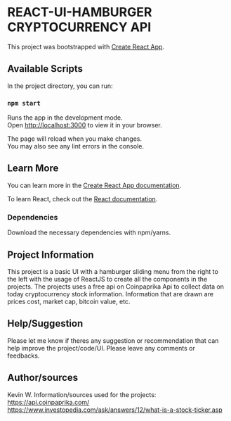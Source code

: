 # REACT-UI-HAMBURGER CRYPTOCURRENCY API

This project was bootstrapped with [Create React App](https://github.com/facebook/create-react-app).

## Available Scripts

In the project directory, you can run:

### `npm start`

Runs the app in the development mode.\
Open [http://localhost:3000](http://localhost:3000) to view it in your browser.

The page will reload when you make changes.\
You may also see any lint errors in the console.

## Learn More

You can learn more in the [Create React App documentation](https://facebook.github.io/create-react-app/docs/getting-started).

To learn React, check out the [React documentation](https://reactjs.org/).

### Dependencies

Download the necessary dependencies with npm/yarns.

## Project Information

This project is a basic UI with a hamburger sliding menu from the right to the left with the usage of ReactJS to create all the components in the projects. The projects uses a free api on Coinpaprika Api to collect data on today cryptocurrency stock information. Information that are drawn are prices cost, market cap, bitcoin value, etc.

## Help/Suggestion

Please let me know if theres any suggestion or recommendation that can help improve the project/code/UI. Please leave any comments or feedbacks.

## Author/sources

Kevin W.
Information/sources used for the projects:
https://api.coinpaprika.com/
https://www.investopedia.com/ask/answers/12/what-is-a-stock-ticker.asp
